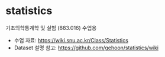 # statistics
기초의학통계학 및 실험 (883.016) 수업용

 * 수업 자료: https://wiki.snu.ac.kr/Class/Statistics
 * Dataset 설명 참고: https://github.com/gehoon/statistics/wiki
